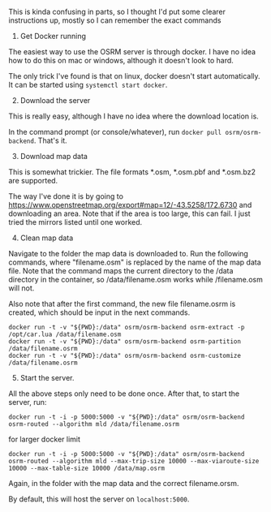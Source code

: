 This is kinda confusing in parts, so I thought I'd put some clearer instructions up, mostly so I can remember the exact commands

1. Get Docker running
   
The easiest way to use the OSRM server is through docker. I have no idea how to do this on mac or windows, although it doesn't look to hard.

The only trick I've found is that on linux, docker doesn't start automatically. It can be started using `systemctl start docker`.

2. Download the server

This is really easy, although I have no idea where the download location is.

In the command prompt (or console/whatever), run `docker pull osrm/osrm-backend`. That's it.

3. Download map data

This is somewhat trickier. The file formats *.osm, *.osm.pbf and *.osm.bz2 are supported.

The way I've done it is by going to https://www.openstreetmap.org/export#map=12/-43.5258/172.6730 and downloading an area.
Note that if the area is too large, this can fail. I just tried the mirrors listed until one worked.

4. Clean map data

Navigate to the folder the map data is downloaded to. Run the following commands, where "filename.osm" is replaced by the name of the map data file.
Note that the command maps the current directory to the /data directory in the container, so /data/filename.osm works while /filename.osm will not.

Also note that after the first command, the new file filename.osrm is created, which should be input in the next commands.

```
docker run -t -v "${PWD}:/data" osrm/osrm-backend osrm-extract -p /opt/car.lua /data/filename.osm
docker run -t -v "${PWD}:/data" osrm/osrm-backend osrm-partition /data/filename.osrm
docker run -t -v "${PWD}:/data" osrm/osrm-backend osrm-customize /data/filename.osrm
``` 

5. Start the server.

All the above steps only need to be done once. After that, to start the server, run:

```
docker run -t -i -p 5000:5000 -v "${PWD}:/data" osrm/osrm-backend osrm-routed --algorithm mld /data/filename.osrm
```
for larger docker limit
```
docker run -t -i -p 5000:5000 -v "${PWD}:/data" osrm/osrm-backend osrm-routed --algorithm mld --max-trip-size 10000 --max-viaroute-size 10000 --max-table-size 10000 /data/map.osrm
```

Again, in the folder with the map data and the correct filename.orsm.

By default, this will host the server on `localhost:5000`.